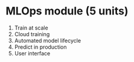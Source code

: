 # MLOps module (5 units)

1. Train at scale
2. Cloud training
3. Automated model lifecycle
4. Predict in production
5. User interface
